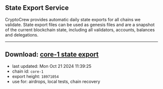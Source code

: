 ## State Export Service
CryptoCrew provides automatic daily state exports for all chains we validate. State export files can be used as genesis files and are a snapshot of the current blockchain state, including all validators, accounts, balances and delegations.

---
**Download: [core-1 state export](https://dl-eu2.ccvalidators.com/SERVICE/persistence/core-1_export_18971054.json)**
---

- last updated: Mon Oct 21 2024 11:39:25
- chain id: `core-1`
- export height: `18971054`
- use for: airdrops, local tests, chain recovery
